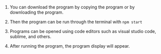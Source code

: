 1. You can download the program by copying the program or by downloading the program.

2. Then the program can be run through the terminal with `npm start`

3. Programs can be opened using code editors such as visual studio code, sublime, and others.

4. After running the program, the program display will appear.

